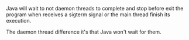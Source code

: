 Java will wait to not daemon threads to complete and stop before exit the program when receives a sigterm signal or
the main thread finish its execution.

The daemon thread difference it's that Java won't wait for them. 
